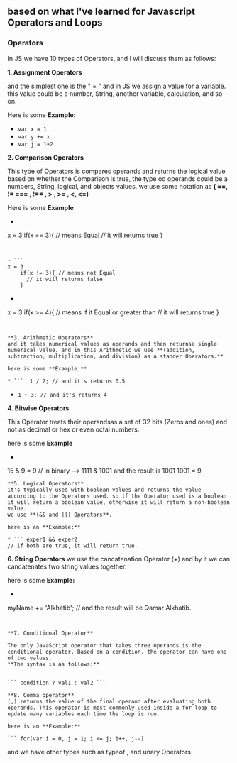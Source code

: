 
## based on what I've learned for Javascript Operators and Loops

### Operators

In JS we have 10 types of Operators, and I will discuss them as follows:

**1. Assignment Operators**

and the simplest one is the " = "  and in JS we assign a value for a variable. this value could be a number, String, another variable, calculation, and so on.

Here is some **Example:**
- ``` var x = 1 ```
- ``` var y += x ```
- ``` var j = 1+2 ```


**2. Comparison Operators**

This type of Operators is compares operands  and returns the logical value based on whether the Comparison is true, the type od operands could be a numbers, String, logical, and objects values. we use some notation as **( ==, != === , !== , > , >= , <, <=)**

Here is some **Example**

- ``` 
x = 3
    if(x == 3){ // means Equal
      // it will returns true
    }
``` 


- ``` 
x = 3
    if(x != 3){ // means not Equal
      // it will returns false
    }
```


- ``` 
x = 3
    if(x >= 4){ // means if it Equal or greater than
      // it will returns true
    }
```


**3. Arithmetic Operators**
and it takes numerical values as operands and then returnsa single numerical value. and in this Arithmetic we use **(addition, subtraction, multiplication, and division) as a stander Operators.**

here is some **Example:**

* ```  1 / 2; // and it's returns 0.5 
```

* ``` 1 + 3; // and it's returns 4 ```

**4. Bitwise Operators**

This Operator treats their operandsas a set of 32 bits (Zeros and ones) and not as decimal or hex or even octal numbers. 

here is some **Example**

* ``` 
15 & 9 = 9 
// in binary --> 1111 & 1001 
and the result is 1001
1001 = 9
```
**5. Logical Operators**
it's typically used with boolean values and returns the value according to the Operators used. so if the Operator used is a boolean it will return a boolean value, otherwise it will return a non-boolean value.
we use **(&& and ||) Operators**.

here is an **Example:**

* ``` exper1 && exper2 
// if both are true, it will return true. 
```

**6. String Operators**
we use the cancatenation Operator (+) and by it we can cancatenates two string values together. 

here is some **Example:**

* ``` var myName = 'Qamar';
myName += 'Alkhatib'; 
// and the result will be Qamar Alkhatib.

```


**7. Conditional Operator**

The only JavaScript operator that takes three operands is the conditional operator. Based on a condition, the operator can have one of two values. 
**The syntax is as follows:**


``` condition ? val1 : val2 ```

**8. Comma operator**
(,) returns the value of the final operand after evaluating both operands. This operator is most commonly used inside a for loop to update many variables each time the loop is run.

here is an **Example:**

``` for(var i = 0, j = 1; i <= j; i++, j--)
```

and we have other types such as typeof , and unary Operators. 

